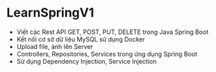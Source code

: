 # LearnSpringV1

- Viết các Rest API GET, POST, PUT, DELETE trong Java Spring Boot
- Kết nối cơ sở dữ liệu MySQL sử dụng Docker 
- Upload file, ảnh lên Server 
- Controllers, Repositories, Services  trong ứng dụng Spring Boot
- Sử dụng Dependency Injection, Service Injection
